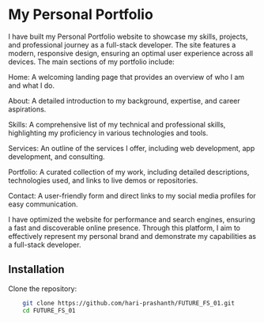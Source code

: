 
# My Personal Portfolio

I have built my Personal Portfolio website to showcase my skills, projects, and professional journey as a full-stack developer. The site features a modern, responsive design, ensuring an optimal user experience across all devices. The main sections of my portfolio include:

Home: A welcoming landing page that provides an overview of who I am and what I do.

About: A detailed introduction to my background, expertise, and career aspirations.

Skills: A comprehensive list of my technical and professional skills, highlighting my proficiency in various technologies and tools.

Services: An outline of the services I offer, including web development, app development, and consulting.

Portfolio: A curated collection of my work, including detailed descriptions, technologies used, and links to live demos or repositories.

Contact: A user-friendly form and direct links to my social media profiles for easy communication.

I have optimized the website for performance and search engines, ensuring a fast and discoverable online presence. Through this platform, I aim to effectively represent my personal brand and demonstrate my capabilities as a full-stack developer.


## Installation

Clone the repository:
```bash
    git clone https://github.com/hari-prashanth/FUTURE_FS_01.git
    cd FUTURE_FS_01
```
    
